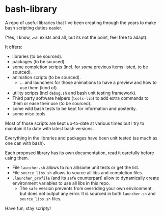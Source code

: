 # bash-library
A repo of useful libraries that I've been creating through the years to make bash scripting duties easier.

(Yes, I know, `zsh` exists and all, but its not the point, feel free to adapt).

It offers:
- libraries (to be sourced).
- packages (to be sourced).
- some completion scripts (incl. for *some* previous items listed, to be sourced).
- animation scripts (to be sourced).
  - ... and launchers for those animations to have a preview and how to use them (kind of).
- utility scripts (incl `debug.sh` and bash unit testing framework).
- Third party software helpers (`tools-lib`) to add extra commands to them or
  ease their use (to  be sourced).
- some wild bash tests to be kept for information and posterity.
- some misc tools.

Most of those scripts are kept up-to-date at various times but I try to maintain it to date with latest bash versions.

Everything in the libraries and packages have been unit tested (as much as one can with bash).

Each proposed library has its own documentation, read it carefully before using them.

- File `launcher.sh` allows to run all/some unit tests or get the list.
- File `source_libs.sh` allows to source all libs and completion files.
- `.launcher_profile` (and its `safe` counterpart) allow to dynamically create environment variables to use all libs in this repo.
  - The `safe` version prevents from overriding your own environment, but does not output any error. It is sourced in both `launcher.sh` and `source_libs.sh` files.

Have fun, stay scripty!
